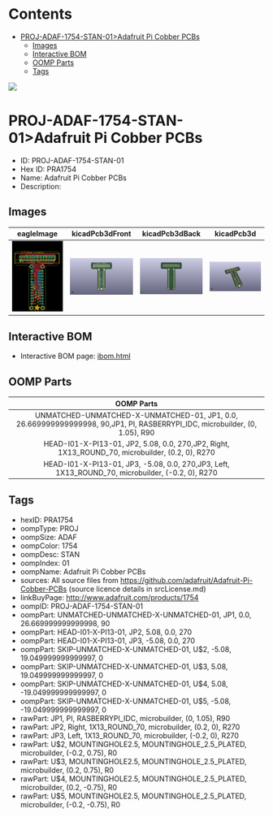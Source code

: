 



Contents
========

* [PROJ-ADAF-1754-STAN-01>Adafruit Pi Cobber PCBs](#proj-adaf-1754-stan-01adafruit-pi-cobber-pcbs)
	* [Images](#images)
	* [Interactive BOM](#interactive-bom)
	* [OOMP Parts](#oomp-parts)
	* [Tags](#tags)
  
![][im]
# PROJ-ADAF-1754-STAN-01>Adafruit Pi Cobber PCBs

- ID: PROJ-ADAF-1754-STAN-01
- Hex ID: PRA1754
- Name: Adafruit Pi Cobber PCBs
- Description: 

## Images
  
  

|eagleImage|kicadPcb3dFront|kicadPcb3dBack|kicadPcb3d|
| :---: | :---: | :---: | :---: |
|[![eagleImage](eagleImage_140.png)](eagleImage_600.png)|[![kicadPcb3dFront](kicadPcb3dFront_140.png)](kicadPcb3dFront_600.png)|[![kicadPcb3dBack](kicadPcb3dBack_140.png)](kicadPcb3dBack_600.png)|[![kicadPcb3d](kicadPcb3d_140.png)](kicadPcb3d_600.png)|

## Interactive BOM

- Interactive BOM page: [ibom.html](kicad/bom/ibom.html)

## OOMP Parts
  

|OOMP Parts|
| :---: |
|UNMATCHED-UNMATCHED-X-UNMATCHED-01, JP1, 0.0, 26.669999999999998, 90,JP1, PI, RASBERRYPI_IDC, microbuilder, (0, 1.05), R90|
|HEAD-I01-X-PI13-01, JP2, 5.08, 0.0, 270,JP2, Right, 1X13_ROUND_70, microbuilder, (0.2, 0), R270|
|HEAD-I01-X-PI13-01, JP3, -5.08, 0.0, 270,JP3, Left, 1X13_ROUND_70, microbuilder, (-0.2, 0), R270|

## Tags

- hexID: PRA1754
- oompType: PROJ
- oompSize: ADAF
- oompColor: 1754
- oompDesc: STAN
- oompIndex: 01
- oompName: Adafruit Pi Cobber PCBs
- sources: All source files from https://github.com/adafruit/Adafruit-Pi-Cobber-PCBs (source licence details in srcLicense.md)
- linkBuyPage: http://www.adafruit.com/products/1754
- oompID: PROJ-ADAF-1754-STAN-01
- oompPart: UNMATCHED-UNMATCHED-X-UNMATCHED-01, JP1, 0.0, 26.669999999999998, 90
- oompPart: HEAD-I01-X-PI13-01, JP2, 5.08, 0.0, 270
- oompPart: HEAD-I01-X-PI13-01, JP3, -5.08, 0.0, 270
- oompPart: SKIP-UNMATCHED-X-UNMATCHED-01, U$2, -5.08, 19.049999999999997, 0
- oompPart: SKIP-UNMATCHED-X-UNMATCHED-01, U$3, 5.08, 19.049999999999997, 0
- oompPart: SKIP-UNMATCHED-X-UNMATCHED-01, U$4, 5.08, -19.049999999999997, 0
- oompPart: SKIP-UNMATCHED-X-UNMATCHED-01, U$5, -5.08, -19.049999999999997, 0
- rawPart: JP1, PI, RASBERRYPI_IDC, microbuilder, (0, 1.05), R90
- rawPart: JP2, Right, 1X13_ROUND_70, microbuilder, (0.2, 0), R270
- rawPart: JP3, Left, 1X13_ROUND_70, microbuilder, (-0.2, 0), R270
- rawPart: U$2, MOUNTINGHOLE2.5, MOUNTINGHOLE_2.5_PLATED, microbuilder, (-0.2, 0.75), R0
- rawPart: U$3, MOUNTINGHOLE2.5, MOUNTINGHOLE_2.5_PLATED, microbuilder, (0.2, 0.75), R0
- rawPart: U$4, MOUNTINGHOLE2.5, MOUNTINGHOLE_2.5_PLATED, microbuilder, (0.2, -0.75), R0
- rawPart: U$5, MOUNTINGHOLE2.5, MOUNTINGHOLE_2.5_PLATED, microbuilder, (-0.2, -0.75), R0



[im]: kicadPcb3d_450.png
